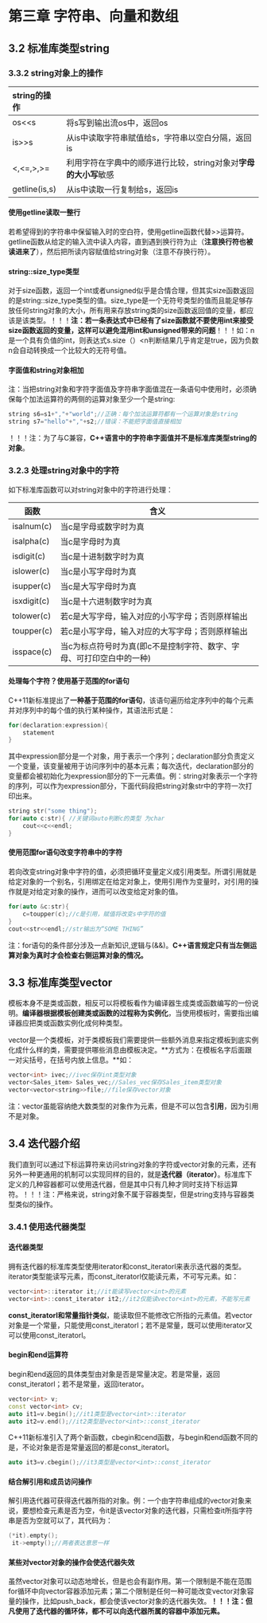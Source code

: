# 第三章 字符串、向量和数组

 

## 3.2 标准库类型string

### 3.3.2 string对象上的操作

| string的操作  |                                                              |
| :------------ | ------------------------------------------------------------ |
| os<<s         | 将s写到输出流os中，返回os                                    |
| is>>s         | 从is中读取字符串赋值给s，字符串以空白分隔，返回is            |
| <,<=,>,>=     | 利用字符在字典中的顺序进行比较，string对象对**字母的大小写**敏感 |
| getline(is,s) | 从is中读取一行复制给s，返回is                                |

#### 使用getline读取一整行

若希望得到的字符串中保留输入时的空白符，使用getline函数代替>>运算符。getline函数从给定的输入流中读入内容，直到遇到换行符为止（**注意换行符也被读进来了**），然后把所读内容赋值给string对象（注意不存换行符）。

#### string::size_type类型

对于size函数，返回一个int或者unsigned似乎是合情合理，但其实size函数返回的是string::size_type类型的值。size_type是一个无符号类型的值而且能足够存放任何string对象的大小，所有用来存放string类的size函数返回值的变量，都应该是该类型。！！！**注：若一条表达式中已经有了size函数就不要使用int来接受size函数返回的变量，这样可以避免混用int和unsigned带来的问题**！！！如：n是一个具有负值的int，则表达式s.size（）<n判断结果几乎肯定是true，因为负数n会自动转换成一个比较大的无符号值。

#### 字面值和string对象相加

注：当把string对象和字符字面值及字符串字面值混在一条语句中使用时，必须确保每个加法运算符的两侧的运算对象至少一个是string:

```c++
string s6=s1+","+"world";//正确：每个加法运算符都有一个运算对象是string
string s7="hello"+","+s2;//错误：不能把字面值直接相加
```

！！！注：为了与C兼容，**C++语言中的字符串字面值并不是标准库类型string的对象**。

### 3.2.3 处理string对象中的字符

如下标准库函数可以对string对象中的字符进行处理：

| 函数        | 含义                                                         |
| ----------- | ------------------------------------------------------------ |
| isalnum(c)  | 当c是字母或数字时为真                                        |
| isalpha(c)  | 当c是字母时为真                                              |
| isdigit(c)  | 当c是十进制数字时为真                                        |
| islower(c)  | 当c是小写字母时为真                                          |
| isupper(c)  | 当c是大写字母时为真                                          |
| isxdigit(c) | 当c是十六进制数字时为真                                      |
| tolower(c)  | 若c是大写字母，输入对应的小写字母；否则原样输出              |
| toupper(c)  | 若c是小写字母，输入对应的大写字母；否则原样输出              |
| isspace(c)  | 当c为标点符号时为真(即c不是控制字符、数字、字母、可打印空白中的一种) |

#### 处理每个字符？使用基于范围的for语句

C++11新标准提出了**一种基于范围的for语句**，该语句遍历给定序列中的每个元素并对序列中的每个值的执行某种操作，其语法形式是：

```c++
for(declaration:expression){
	statement
}
```

其中expression部分是一个对象，用于表示一个序列；declaration部分负责定义一个变量，该变量被用于访问序列中的基本元素；每次迭代，declaration部分的变量都会被初始化为expression部分的下一元素值。例：string对象表示一个字符的序列，可以作为expression部分，下面代码段把string对象str中的字符一次打印出来。

```c++
string str("some thing");
for(auto c:str){ //关键词auto判断c的类型 为char
    cout<<c<<endl;
}
```

#### 使用范围for语句改变字符串中的字符

若向改变string对象中字符的值，必须把循环变量定义成引用类型。所谓引用就是给定对象的一个别名，引用绑定在给定对象上，使用引用作为变量时，对引用的操作就是对给定对象的操作，进而可以改变给定对象的值。

```c++
for(auto &c:str){
	c=toupper(c);//c是引用，赋值将改变s中字符的值
}
cout<<str<<endl;//str输出为“SOME THING”
```

注：for语句的条件部分涉及一点新知识,逻辑与(&&)。**C++语言规定只有当左侧运算对象为真时才会检查右侧运算对象的情况。**

## 3.3 标准库类型vector

模板本身不是类或函数，相反可以将模板看作为编译器生成类或函数编写的一份说明。**编译器根据模板创建类或函数的过程称为实例化**，当使用模板时，需要指出编译器应把类或函数实例化成何种类型。

vector是一个类模板，对于类模板我们需要提供一些额外消息来指定模板到底实例化成什么样的类，需要提供哪些消息由模板决定。**方式为：在模板名字后面跟一对尖括号，在括号内放上信息。**如：

```c++
vector<int> ivec;//ivec保存int类型对象
vector<Sales_item> Sales_vec;//Sales_vec保存Sales_item类型对象
vector<vector<string>>file;//file保存vector对象
```

注：vector虽能容纳绝大数类型的对象作为元素，但是不可以包含**引用**，因为引用不是对象。

## 3.4 迭代器介绍

我们直到可以通过下标运算符来访问string对象的字符或vector对象的元素，还有另外一种更通用的机制可以实现同样的目的，就是**迭代器（iterator）**。标准库下定义的几种容器都可以使用迭代器，但是其中只有几种才同时支持下标运算符。！！！注：严格来说，string对象不属于容器类型，但是string支持与容器类型类似的操作。

### 3.4.1 使用迭代器类型

#### 迭代器类型

拥有迭代器的标准库类型使用iterator和const_iteratorl来表示迭代器的类型。iterator类型能读写元素，而const_iteratorl仅能读元素，不可写元素。如：

```c++
vector<int>::iterator it;//it能读写vector<int>的元素
vector<int>::const_iterator it2;//it2仅能读vector<int>的元素，不能写元素
```

**const_iteratorl和常量指针类似**，能读取但不能修改它所指的元素值。若vector对象是一个常量，只能使用const_iteratorl；若不是常量，既可以使用iterator又可以使用const_iteratorl。

#### begin和end运算符

begin和end返回的具体类型由对象是否是常量决定。若是常量，返回const_iteratorl；若不是常量，返回iterator。

```c++
vector<int> v;
const vector<int> cv;
auto it1=v.begin();//it1类型是vector<int>::iterator
auto it2=v.end();//it2类型是vector<int>::const_iterator
```

C++11新标准引入了两个新函数，cbegin和cend函数，与begin和end函数不同的是，不论对象是否是常量返回的都是const_iteratorl。

```c++
auto it3=v.cbegin();//it3类型是vector<int>::const_iterator
```

#### 结合解引用和成员访问操作

解引用迭代器可获得迭代器所指的对象。例：一个由字符串组成的vector对象来说，要想检查元素是否为空，令it是该vector对象的迭代器，只需检查it所指字符串是否为空就可以了，其代码为：

```c++
(*it).empty();
 it->empty();//两者表达意思一样
```

#### 某些对vector对象的操作会使迭代器失效

虽然vector对象可以动态地增长，但是也会有副作用。第一个限制是不能在范围for循环中向vector容器添加元素；第二个限制是任何一种可能改变vector对象容量的操作，比如push_back，都会使该vector对象的迭代器失效。**！！！注：但凡使用了迭代器的循环体，都不可以向迭代器所属的容器中添加元素。**
